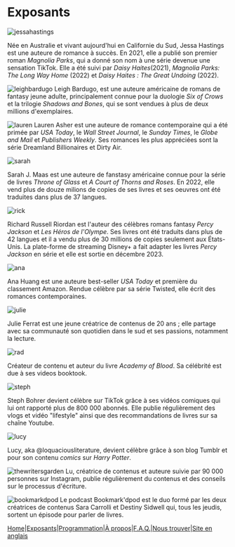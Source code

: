 # Exposants

![jessahastings](image/jessahastings.jpg)

Née en Australie et vivant aujourd'hui en Californie du Sud, Jessa Hastings est une auteure de romance à succès.
En 2021, elle a publié son premier roman *Magnolia Parks*, qui a donné son nom à une série devenue une sensation TikTok. Elle a été suivi par *Daisy Haites*(2021), *Magnolia Parks: The Long Way Home* (2022) et *Daisy Haites : The Great Undoing* (2022).



![leighbardugo](image/leigh.png)
Leigh Bardugo, est une auteure américaine de romans de fantasy jeune adulte, principalement connue pour la duologie *Six of Crows* et la trilogie *Shadows and Bones*, qui se sont vendues à plus de deux millions d'exemplaires.

![lauren](image/laurenasher.jpg)
Lauren Asher est une auteure de romance contemporaine qui a été primée par *USA Today*, le *Wall Street Journal*, le *Sunday Times*, le *Globe and Mail* et *Publishers Weekly*. Ses romances les plus appréciées sont la série Dreamland Billionaires et Dirty Air.


![sarah](image/image0.jpeg)

Sarah J. Maas est une auteure de fanstasy américaine connue pour la série de livres *Throne of Glass* et *A Court of Thorns and Roses*. En 2022, elle vend plus de douze milions de copies de ses livres et ses oeuvres ont été traduites dans plus de 37 langues.

![rick](image/rick.jpeg)

Richard Russell Riordan est l'auteur des célèbres romans fantasy *Percy Jackson* et *Les Héros de l'Olympe*. Ses livres ont été traduits dans plus de 42 langues et il a vendu plus de 30 millions de copies seulement aux États-Unis. La plate-forme de streaming Disney+ a fait adapter les livres *Percy Jackson* en série et elle est sortie en décembre 2023.

![ana](image/ana.jpeg)

Ana Huang est une auteure best-seller *USA Today* et première du classement Amazon. Rendue célèbre par sa série Twisted, elle écrit des romances contemporaines.

![julie](image/IMG_0548.jpg)

Julie Ferrat est une jeune créatrice de contenus de 20 ans ; elle partage avec sa communauté son quotidien dans le sud et ses passions, notamment la lecture.

![rad](image/IMG_0549.jpg)

Créateur de contenu et auteur du livre *Academy of Blood*. Sa célébrité est due à ses videos booktook.

![steph](image/IMG_0550.jpg)

Steph Bohrer devient célèbre sur TikTok grâce à ses vidéos comiques qui lui ont rapporté plus de 800 000 abonnés. Elle publie régulièrement des vlogs et vidéo "lifestyle" ainsi que des recommandations de livres sur sa chaîne Youtube.

![lucy](image/IMG_0551.jpg)

Lucy, aka @loquaciousliterature, devient célèbre grâce à son blog Tumblr et pour son contenu *comics* sur *Harry Potter*.

![thewritersgarden](image/IMG_0553.jpeg)
Lu, créatrice de contenus et auteure suivie par 90 000 personnes sur Instagram, publie régulièrement du contenus et des conseils sur le processus d'écriture.

![bookmarkdpod](image/IMG_0552.jpg)
Le podcast Bookmark'dpod est le duo formé par les deux créatrices de contenus Sara Carrolli et Destiny Sidwell qui, tous les jeudis, sortent un épisode pour parler de livres.



[Home](index.md)|[Exposants](Exposants.md)|[Programmation](Programmation.md)|[À propos](Aboutus.md)|[F.A.Q.](Questions.md)|[Nous trouver](Whereto.md)|[Site en anglais](Index.md)
